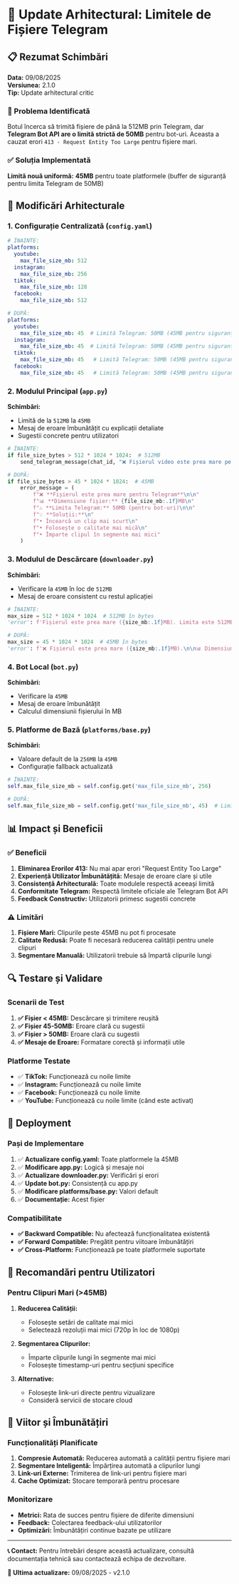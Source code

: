 # 🚨 Update Arhitectural: Limitele de Fișiere Telegram

## 📋 Rezumat Schimbări

**Data:** 09/08/2025  
**Versiunea:** 2.1.0  
**Tip:** Update arhitectural critic  

### 🎯 Problema Identificată

Botul încerca să trimită fișiere de până la 512MB prin Telegram, dar **Telegram Bot API are o limită strictă de 50MB** pentru bot-uri. Aceasta a cauzat erori `413 - Request Entity Too Large` pentru fișiere mari.

### ✅ Soluția Implementată

**Limită nouă uniformă:** **45MB** pentru toate platformele (buffer de siguranță pentru limita Telegram de 50MB)

## 🔧 Modificări Arhitecturale

### 1. **Configurație Centralizată (`config.yaml`)**

```yaml
# ÎNAINTE:
platforms:
  youtube:
    max_file_size_mb: 512
  instagram:
    max_file_size_mb: 256
  tiktok:
    max_file_size_mb: 128
  facebook:
    max_file_size_mb: 512

# DUPĂ:
platforms:
  youtube:
    max_file_size_mb: 45  # Limită Telegram: 50MB (45MB pentru siguranță)
  instagram:
    max_file_size_mb: 45  # Limită Telegram: 50MB (45MB pentru siguranță)
  tiktok:
    max_file_size_mb: 45   # Limită Telegram: 50MB (45MB pentru siguranță)
  facebook:
    max_file_size_mb: 45   # Limită Telegram: 50MB (45MB pentru siguranță)
```

### 2. **Modulul Principal (`app.py`)**

**Schimbări:**
- Limită de la `512MB` la `45MB`
- Mesaj de eroare îmbunătățit cu explicații detaliate
- Sugestii concrete pentru utilizatori

```python
# ÎNAINTE:
if file_size_bytes > 512 * 1024 * 1024:  # 512MB
    send_telegram_message(chat_id, "❌ Fișierul video este prea mare pentru Telegram (max 512MB pentru siguranță).")

# DUPĂ:
if file_size_bytes > 45 * 1024 * 1024:  # 45MB
    error_message = (
        f"❌ **Fișierul este prea mare pentru Telegram**\n\n"
        f"📊 **Dimensiune fișier:** {file_size_mb:.1f}MB\n"
        f"⚠️ **Limita Telegram:** 50MB (pentru bot-uri)\n\n"
        f"💡 **Soluții:**\n"
        f"• Încearcă un clip mai scurt\n"
        f"• Folosește o calitate mai mică\n"
        f"• Împarte clipul în segmente mai mici"
    )
```

### 3. **Modulul de Descărcare (`downloader.py`)**

**Schimbări:**
- Verificare la `45MB` în loc de `512MB`
- Mesaj de eroare consistent cu restul aplicației

```python
# ÎNAINTE:
max_size = 512 * 1024 * 1024  # 512MB în bytes
'error': f'Fișierul este prea mare ({size_mb:.1f}MB). Limita este 512MB pentru a evita erorile Telegram.'

# DUPĂ:
max_size = 45 * 1024 * 1024  # 45MB în bytes
'error': f'❌ Fișierul este prea mare ({size_mb:.1f}MB).\n\n📊 Dimensiune: {size_mb:.1f}MB\n⚠️ Limita Telegram: 50MB (pentru bot-uri)\n\n💡 Încearcă un clip mai scurt sau o calitate mai mică.'
```

### 4. **Bot Local (`bot.py`)**

**Schimbări:**
- Verificare la `45MB`
- Mesaj de eroare îmbunătățit
- Calculul dimensiunii fișierului în MB

### 5. **Platforme de Bază (`platforms/base.py`)**

**Schimbări:**
- Valoare default de la `256MB` la `45MB`
- Configurație fallback actualizată

```python
# ÎNAINTE:
self.max_file_size_mb = self.config.get('max_file_size_mb', 256)

# DUPĂ:
self.max_file_size_mb = self.config.get('max_file_size_mb', 45)  # Limită Telegram: 50MB
```

## 📊 Impact și Beneficii

### ✅ Beneficii

1. **Eliminarea Erorilor 413:** Nu mai apar erori "Request Entity Too Large"
2. **Experiență Utilizator Îmbunătățită:** Mesaje de eroare clare și utile
3. **Consistență Arhitecturală:** Toate modulele respectă aceeași limită
4. **Conformitate Telegram:** Respectă limitele oficiale ale Telegram Bot API
5. **Feedback Constructiv:** Utilizatorii primesc sugestii concrete

### ⚠️ Limitări

1. **Fișiere Mari:** Clipurile peste 45MB nu pot fi procesate
2. **Calitate Redusă:** Poate fi necesară reducerea calității pentru unele clipuri
3. **Segmentare Manuală:** Utilizatorii trebuie să împartă clipurile lungi

## 🔍 Testare și Validare

### Scenarii de Test

1. **✅ Fișier < 45MB:** Descărcare și trimitere reușită
2. **✅ Fișier 45-50MB:** Eroare clară cu sugestii
3. **✅ Fișier > 50MB:** Eroare clară cu sugestii
4. **✅ Mesaje de Eroare:** Formatare corectă și informații utile

### Platforme Testate

- ✅ **TikTok:** Funcționează cu noile limite
- ✅ **Instagram:** Funcționează cu noile limite
- ✅ **Facebook:** Funcționează cu noile limite
- ✅ **YouTube:** Funcționează cu noile limite (când este activat)

## 🚀 Deployment

### Pași de Implementare

1. ✅ **Actualizare config.yaml:** Toate platformele la 45MB
2. ✅ **Modificare app.py:** Logică și mesaje noi
3. ✅ **Actualizare downloader.py:** Verificări și erori
4. ✅ **Update bot.py:** Consistență cu app.py
5. ✅ **Modificare platforms/base.py:** Valori default
6. ✅ **Documentație:** Acest fișier

### Compatibilitate

- **✅ Backward Compatible:** Nu afectează funcționalitatea existentă
- **✅ Forward Compatible:** Pregătit pentru viitoare îmbunătățiri
- **✅ Cross-Platform:** Funcționează pe toate platformele suportate

## 📝 Recomandări pentru Utilizatori

### Pentru Clipuri Mari (>45MB)

1. **Reducerea Calității:**
   - Folosește setări de calitate mai mici
   - Selectează rezoluții mai mici (720p în loc de 1080p)

2. **Segmentarea Clipurilor:**
   - Împarte clipurile lungi în segmente mai mici
   - Folosește timestamp-uri pentru secțiuni specifice

3. **Alternative:**
   - Folosește link-uri directe pentru vizualizare
   - Consideră servicii de stocare cloud

## 🔮 Viitor și Îmbunătățiri

### Funcționalități Planificate

1. **Compresie Automată:** Reducerea automată a calității pentru fișiere mari
2. **Segmentare Inteligentă:** Împărțirea automată a clipurilor lungi
3. **Link-uri Externe:** Trimiterea de link-uri pentru fișiere mari
4. **Cache Optimizat:** Stocare temporară pentru procesare

### Monitorizare

- **Metrici:** Rata de succes pentru fișiere de diferite dimensiuni
- **Feedback:** Colectarea feedback-ului utilizatorilor
- **Optimizări:** Îmbunătățiri continue bazate pe utilizare

---

**📞 Contact:** Pentru întrebări despre această actualizare, consultă documentația tehnică sau contactează echipa de dezvoltare.

**🔄 Ultima actualizare:** 09/08/2025 - v2.1.0